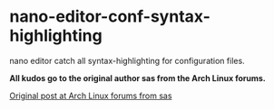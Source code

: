 nano-editor-conf-syntax-highlighting
====================================

nano editor catch all syntax-highlighting for configuration files.

__All kudos go to the original author sas from the Arch Linux forums.__

[Original post at Arch Linux forums from sas](https://bbs.archlinux.org/viewtopic.php?id=133595)